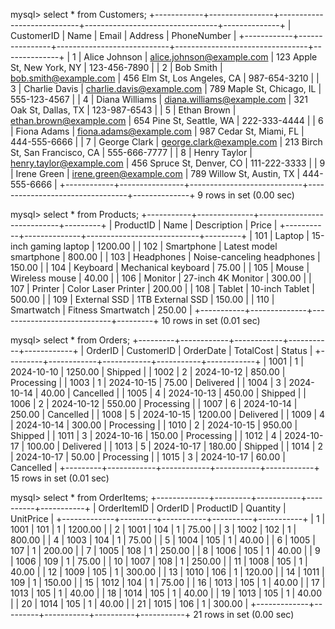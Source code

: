 mysql> select * from Customers;
+------------+----------------+----------------------------+---------------------------------+--------------+
| CustomerID | Name           | Email                      | Address                         | PhoneNumber  |
+------------+----------------+----------------------------+---------------------------------+--------------+
|          1 | Alice Johnson  | alice.johnson@example.com  | 123 Apple St, New York, NY      | 123-456-7890 |
|          2 | Bob Smith      | bob.smith@example.com      | 456 Elm St, Los Angeles, CA     | 987-654-3210 |
|          3 | Charlie Davis  | charlie.davis@example.com  | 789 Maple St, Chicago, IL       | 555-123-4567 |
|          4 | Diana Williams | diana.williams@example.com | 321 Oak St, Dallas, TX          | 123-987-6543 |
|          5 | Ethan Brown    | ethan.brown@example.com    | 654 Pine St, Seattle, WA        | 222-333-4444 |
|          6 | Fiona Adams    | fiona.adams@example.com    | 987 Cedar St, Miami, FL         | 444-555-6666 |
|          7 | George Clark   | george.clark@example.com   | 213 Birch St, San Francisco, CA | 555-666-7777 |
|          8 | Henry Taylor   | henry.taylor@example.com   | 456 Spruce St, Denver, CO       | 111-222-3333 |
|          9 | Irene Green    | irene.green@example.com    | 789 Willow St, Austin, TX       | 444-555-6666 |
+------------+----------------+----------------------------+---------------------------------+--------------+
9 rows in set (0.00 sec)

mysql> select * from Products;
+-----------+--------------+----------------------------+---------+
| ProductID | Name         | Description                | Price   |
+-----------+--------------+----------------------------+---------+
|       101 | Laptop       | 15-inch gaming laptop      | 1200.00 |
|       102 | Smartphone   | Latest model smartphone    |  800.00 |
|       103 | Headphones   | Noise-canceling headphones |  150.00 |
|       104 | Keyboard     | Mechanical keyboard        |   75.00 |
|       105 | Mouse        | Wireless mouse             |   40.00 |
|       106 | Monitor      | 27-inch 4K Monitor         |  300.00 |
|       107 | Printer      | Color Laser Printer        |  200.00 |
|       108 | Tablet       | 10-inch Tablet             |  500.00 |
|       109 | External SSD | 1TB External SSD           |  150.00 |
|       110 | Smartwatch   | Fitness Smartwatch         |  250.00 |
+-----------+--------------+----------------------------+---------+
10 rows in set (0.01 sec)

mysql> select * from Orders;
+---------+------------+------------+-----------+------------+
| OrderID | CustomerID | OrderDate  | TotalCost | Status     |
+---------+------------+------------+-----------+------------+
|    1001 |          1 | 2024-10-10 |   1250.00 | Shipped    |
|    1002 |          2 | 2024-10-12 |    850.00 | Processing |
|    1003 |          1 | 2024-10-15 |     75.00 | Delivered  |
|    1004 |          3 | 2024-10-14 |     40.00 | Cancelled  |
|    1005 |          4 | 2024-10-13 |    450.00 | Shipped    |
|    1006 |          2 | 2024-10-12 |    550.00 | Processing |
|    1007 |          6 | 2024-10-14 |    250.00 | Cancelled  |
|    1008 |          5 | 2024-10-15 |   1200.00 | Delivered  |
|    1009 |          4 | 2024-10-14 |    300.00 | Processing |
|    1010 |          2 | 2024-10-15 |    950.00 | Shipped    |
|    1011 |          3 | 2024-10-16 |    150.00 | Processing |
|    1012 |          4 | 2024-10-17 |    100.00 | Delivered  |
|    1013 |          5 | 2024-10-17 |    180.00 | Shipped    |
|    1014 |          2 | 2024-10-17 |     50.00 | Processing |
|    1015 |          3 | 2024-10-17 |     60.00 | Cancelled  |
+---------+------------+------------+-----------+------------+
15 rows in set (0.01 sec)

mysql> select * from OrderItems;
+-------------+---------+-----------+----------+-----------+
| OrderItemID | OrderID | ProductID | Quantity | UnitPrice |
+-------------+---------+-----------+----------+-----------+
|           1 |    1001 |       101 |        1 |   1200.00 |
|           2 |    1001 |       104 |        1 |     75.00 |
|           3 |    1002 |       102 |        1 |    800.00 |
|           4 |    1003 |       104 |        1 |     75.00 |
|           5 |    1004 |       105 |        1 |     40.00 |
|           6 |    1005 |       107 |        1 |    200.00 |
|           7 |    1005 |       108 |        1 |    250.00 |
|           8 |    1006 |       105 |        1 |     40.00 |
|           9 |    1006 |       109 |        1 |     75.00 |
|          10 |    1007 |       108 |        1 |    250.00 |
|          11 |    1008 |       105 |        1 |     40.00 |
|          12 |    1009 |       105 |        1 |    300.00 |
|          13 |    1010 |       106 |        1 |    120.00 |
|          14 |    1011 |       109 |        1 |    150.00 |
|          15 |    1012 |       104 |        1 |     75.00 |
|          16 |    1013 |       105 |        1 |     40.00 |
|          17 |    1013 |       105 |        1 |     40.00 |
|          18 |    1014 |       105 |        1 |     40.00 |
|          19 |    1013 |       105 |        1 |     40.00 |
|          20 |    1014 |       105 |        1 |     40.00 |
|          21 |    1015 |       106 |        1 |    300.00 |
+-------------+---------+-----------+----------+-----------+
21 rows in set (0.00 sec)

